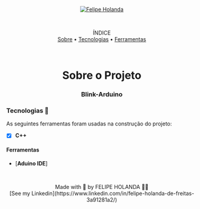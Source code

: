 <p align="center">
   <a href="https://www.linkedin.com/in/felipe-holanda-de-freitas-3a91281a2/">
      <img alt="Felipe Holanda" src="https://img.shields.io/badge/-Felipe Holanda-blue?style=flat&logo=Linkedin&logoColor=bluee" />
   </a>
</p><br>
<p align="center">ÍNDICE<br>
<a href="#sobre">Sobre</a> •
<a href="#Tecnologias-">Tecnologias</a> •
<a href="#Ferramentas">Ferramentas</a></p>
<br>
<h1 align="center">Sobre o Projeto</h1>
<h3 align="center">Blink-Arduino</h1>

 ### Tecnologias 🚀

  As seguintes ferramentas foram usadas na construção do projeto:

  - [x] **C++**

  #### Ferramentas

  - [**Aduino IDE**]
 
<br>

  <p align="center">Made with 💜 by FELIPE HOLANDA 👋🏻 <br>[See my Linkedin](https://www.linkedin.com/in/felipe-holanda-de-freitas-3a91281a2/)
